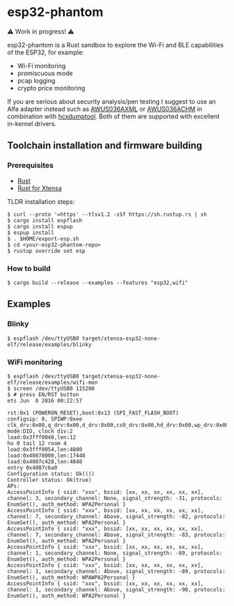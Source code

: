 # esp32-phantom

:warning: Work in progress! :warning:

esp32-phantom is a Rust sandbox to explore the Wi-Fi and BLE capabilities of the ESP32, for example:
- Wi-Fi monitoring
- promiscuous mode
- pcap logging
- crypto price monitoring

If you are serious about security analysis/pen testing I suggest to use an Alfa adapter instead such as [AWUS036AXML](https://alfa-network.eu/alfa-usb-adapter-awus036axml) or [AWUS036ACHM](https://alfa-network.eu/awus036achm) in combination with [hcxdumptool](https://github.com/ZerBea/hcxdumptool). Both of them are supported with excellent in-kernel drivers. 

## Toolchain installation and firmware building

### Prerequisites

- [Rust](https://www.rust-lang.org/tools/install)
- [Rust for Xtensa](https://esp-rs.github.io/book/installation/index.html)

TLDR installation steps:

```
$ curl --proto '=https' --tlsv1.2 -sSf https://sh.rustup.rs | sh
$ cargo install espflash
$ cargo install espup
$ espup install
$ . $HOME/export-esp.sh
$ cd <your-esp32-phantom-repo>
$ rustup override set esp
```
### How to build


```
$ cargo build --release --examples --features "esp32,wifi"
```
## Examples

### Blinky

```
$ espflash /dev/ttyUSB0 target/xtensa-esp32-none-elf/release/examples/blinky
```

### WiFi monitoring

```
$ espflash /dev/ttyUSB0 target/xtensa-esp32-none-elf/release/examples/wifi-mon
$ screen /dev/ttyUSB0 115200
$ # press EN/RST button
ets Jun  8 2016 00:22:57

rst:0x1 (POWERON_RESET),boot:0x13 (SPI_FAST_FLASH_BOOT)
configsip: 0, SPIWP:0xee
clk_drv:0x00,q_drv:0x00,d_drv:0x00,cs0_drv:0x00,hd_drv:0x00,wp_drv:0x00
mode:DIO, clock div:2
load:0x3fff0048,len:12
ho 0 tail 12 room 4
load:0x3fff0054,len:4800
load:0x40078000,len:17448
load:0x4007c428,len:4840
entry 0x4007c6a0
Configuration status: Ok(())
Controller status: Ok(true)
APs:
AccessPointInfo { ssid: "xxx", bssid: [xx, xx, xx, xx, xx, xx], channel: 3, secondary_channel: None, signal_strength: -31, protocols: EnumSet(), auth_method: WPA2Personal }
AccessPointInfo { ssid: "xxx", bssid: [xx, xx, xx, xx, xx, xx], channel: 7, secondary_channel: Above, signal_strength: -82, protocols: EnumSet(), auth_method: WPA2Personal }
AccessPointInfo { ssid: "xxx", bssid: [xx, xx, xx, xx, xx, xx], channel: 7, secondary_channel: Above, signal_strength: -83, protocols: EnumSet(), auth_method: WPA2Personal }
AccessPointInfo { ssid: "xxx", bssid: [xx, xx, xx, xx, xx, xx], channel: 1, secondary_channel: None, signal_strength: -89, protocols: EnumSet(), auth_method: WPA2Personal }
AccessPointInfo { ssid: "xxx", bssid: [xx, xx, xx, xx, xx, xx], channel: 1, secondary_channel: Above, signal_strength: -89, protocols: EnumSet(), auth_method: WPAWPA2Personal }
AccessPointInfo { ssid: "xxx", bssid: [xx, xx, xx, xx, xx, xx], channel: 1, secondary_channel: Above, signal_strength: -90, protocols: EnumSet(), auth_method: WPA2Personal }
```
